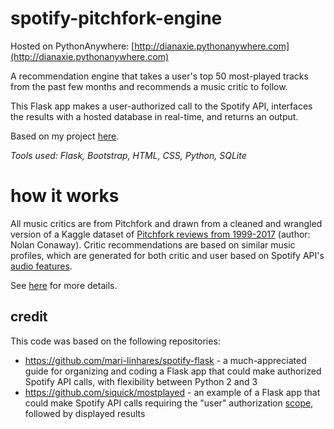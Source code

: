 # spotify-pitchfork-engine

Hosted on PythonAnywhere: [http://dianaxie.pythonanywhere.com](http://dianaxie.pythonanywhere.com)

A recommendation engine that takes a user's top 50 most-played tracks from the past few months
 and recommends a music critic to follow.

 This Flask app makes a user-authorized call to the Spotify API, interfaces the results
 with a hosted database in real-time, and returns an output.

 Based on my project [here](https://github.com/diana-xie/spotify_pitchfork_recommendations).

<i>Tools used: Flask, Bootstrap, HTML, CSS, Python, SQLite</i>

# how it works
All music critics are from Pitchfork and drawn from a cleaned and wrangled version of a
 Kaggle dataset of [Pitchfork reviews from 1999-2017](https://www.kaggle.com/nolanbconaway/pitchfork-data)
  (author: Nolan Conaway). Critic recommendations are based on similar music profiles,
 which are generated for both critic and user based on Spotify API's
 [audio features](https://developer.spotify.com/documentation/web-api/reference/tracks/get-audio-features/).

See [here](http://dianaxie.pythonanywhere.com/howitworks) for more details.

## credit

This code was based on the following repositories:
 - https://github.com/mari-linhares/spotify-flask - a much-appreciated guide for organizing and coding a Flask app that could
make authorized Spotify API calls, with flexibility between Python 2 and 3
- https://github.com/siquick/mostplayed - an example of a Flask app that could make Spotify API calls
requiring the "user" authorization [scope](https://developer.spotify.com/documentation/general/guides/scopes/),
followed by displayed results



